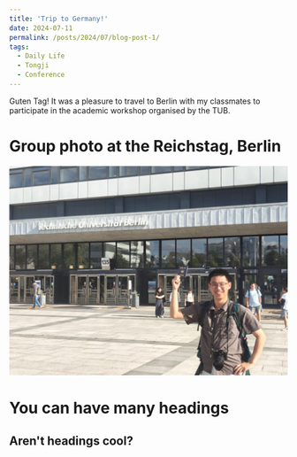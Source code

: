 ```yaml
---
title: 'Trip to Germany!'
date: 2024-07-11
permalink: /posts/2024/07/blog-post-1/
tags:
  - Daily Life
  - Tongji
  - Conference
---
```


Guten Tag! It was a pleasure to travel to Berlin with my classmates to participate in the academic workshop organised by the TUB.

Group photo at the Reichstag, Berlin
======
![图片1](../images/微信图片_20240919221750.jpg)

You can have many headings
======

Aren't headings cool?
------
